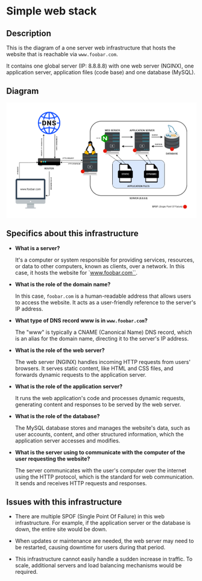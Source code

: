 # Simple web stack

## Description

This is the diagram of a one server web infrastructure that hosts the website that is reachable via `www.foobar.com`.

It contains one global server (IP: 8.8.8.8) with one web server (NGINX), one application server, application files (code base) and one database (MySQL).

## Diagram

<img align="center" src="https://raw.githubusercontent.com/fchavonet/holbertonschool-system_engineering-devops/main/web_infrastructure_design/assets/0-simple_web_stack.png">

## Specifics about this infrastructure

- **What is a server?**

    It's a computer or system responsible for providing services, resources, or data to other computers, known as clients, over a network. In this case, it hosts the website for `www.foobar.com``.

- **What is the role of the domain name?**

    In this case, `foobar.com` is a human-readable address that allows users to access the website. It acts as a user-friendly reference to the server's IP address.

- **What type of DNS record www is in `www.foobar.com`?**

    The "www" is typically a CNAME (Canonical Name) DNS record, which is an alias for the domain name, directing it to the server's IP address.

- **What is the role of the web server?**

    The web server (NGINX) handles incoming HTTP requests from users' browsers. It serves static content, like HTML and CSS files, and forwards dynamic requests to the application server.

- **What is the role of the application server?**

    It runs the web application's code and processes dynamic requests, generating content and responses to be served by the web server.

- **What is the role of the database?**

    The MySQL database stores and manages the website's data, such as user accounts, content, and other structured information, which the application server accesses and modifies.

- **What is the server using to communicate with the computer of the user requesting the website?**

    The server communicates with the user's computer over the internet using the HTTP protocol, which is the standard for web communication. It sends and receives HTTP requests and responses.

## Issues with this infrastructure

- There are multiple SPOF (Single Point Of Failure) in this web infrastructure.
For example, if the application server or the database is down, the entire site would be down.

- When updates or maintenance are needed, the web server may need to be restarted, causing downtime for users during that period.

- This infrastructure cannot easily handle a sudden increase in traffic. To scale, additional servers and load balancing mechanisms would be required.
